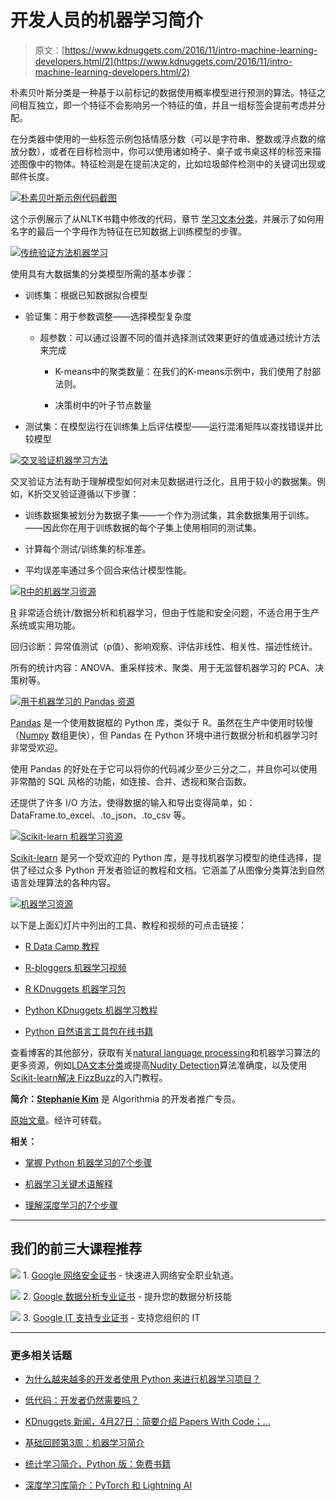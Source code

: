 # 开发人员的机器学习简介

> 原文：[https://www.kdnuggets.com/2016/11/intro-machine-learning-developers.html/2](https://www.kdnuggets.com/2016/11/intro-machine-learning-developers.html/2)

朴素贝叶斯分类是一种基于以前标记的数据使用概率模型进行预测的算法。特征之间相互独立，即一个特征不会影响另一个特征的值，并且一组标签会提前考虑并分配。

在分类器中使用的一些标签示例包括情感分数（可以是字符串、整数或浮点数的缩放分数），或者在目标检测中，你可以使用诸如椅子、桌子或书桌这样的标签来描述图像中的物体。特征检测是在提前决定的，比如垃圾邮件检测中的关键词出现或邮件长度。

[![朴素贝叶斯示例代码截图](../Images/a6595ad43ea800ae55085f2d451df36e.png)](http://blog.algorithmia.com/wp-content/uploads/2016/10/code_screenshot.png)

这个示例展示了从NLTK书籍中修改的代码，章节 [学习文本分类](http://www.nltk.org/book/ch06.html)，并展示了如何用名字的最后一个字母作为特征在已知数据上训练模型的步骤。

[![传统验证方法机器学习](../Images/8fea5a5744678f3f89096dd910ca5f7d.png)](http://blog.algorithmia.com/wp-content/uploads/2016/10/conventional_validation.png)

使用具有大数据集的分类模型所需的基本步骤：

+   训练集：根据已知数据拟合模型

+   验证集：用于参数调整——选择模型复杂度

    +   超参数：可以通过设置不同的值并选择测试效果更好的值或通过统计方法来完成

        +   K-means中的聚类数量：在我们的K-means示例中，我们使用了肘部法则。

        +   决策树中的叶子节点数量

+   测试集：在模型运行在训练集上后评估模型——运行混淆矩阵以查找错误并比较模型

[![交叉验证机器学习方法](../Images/d7f142433e20766800a8102bc00cbf47.png)](http://blog.algorithmia.com/wp-content/uploads/2016/10/cross_validation.png)

交叉验证方法有助于理解模型如何对未见数据进行泛化，且用于较小的数据集。例如，K折交叉验证遵循以下步骤：

+   训练数据集被划分为数据子集——一个作为测试集，其余数据集用于训练。——因此你在用于训练数据的每个子集上使用相同的测试集。

+   计算每个测试/训练集的标准差。

+   平均误差率通过多个回合来估计模型性能。

[![R中的机器学习资源](../Images/dfd033e8d1bc5081f943b8507052b422.png)](http://blog.algorithmia.com/wp-content/uploads/2016/10/r_resources.png)

[R](https://www.r-project.org/) 非常适合统计/数据分析和机器学习，但由于性能和安全问题，不适合用于生产系统或实用功能。

回归诊断：异常值测试（p值）、影响观察、评估非线性、相关性、描述性统计。

所有的统计内容：ANOVA、重采样技术、聚类、用于无监督机器学习的 PCA、决策树等。

[![用于机器学习的 Pandas 资源](../Images/2ee96692f636a7561cbb57a147501c43.png)](http://blog.algorithmia.com/wp-content/uploads/2016/10/pandas_resources.png)

[Pandas](http://pandas.pydata.org/) 是一个使用数据框的 Python 库，类似于 R。虽然在生产中使用时较慢（[Numpy](http://www.numpy.org/) 数组更快），但 Pandas 在 Python 环境中进行数据分析和机器学习时非常受欢迎。

使用 Pandas 的好处在于它可以将你的代码减少至少三分之二，并且你可以使用非常酷的 SQL 风格的功能，如连接、合并、透视和聚合函数。

还提供了许多 I/O 方法，使得数据的输入和导出变得简单，如：DataFrame.to_excel、.to_json、.to_csv 等。

[![Scikit-learn 机器学习资源](../Images/fe7f88190e4a382f47c6d582b5e253c7.png)](http://blog.algorithmia.com/wp-content/uploads/2016/10/sklearn.png)

[Scikit-learn](http://scikit-learn.org/stable/) 是另一个受欢迎的 Python 库，是寻找机器学习模型的绝佳选择，提供了经过众多 Python 开发者验证的教程和文档。它涵盖了从图像分类算法到自然语言处理算法的各种内容。

[![机器学习资源](../Images/8891c7c50e6ecf6c485c6a1b6d84bdd3.png)](http://blog.algorithmia.com/wp-content/uploads/2016/10/other-ml-resources.png)

以下是上面幻灯片中列出的工具、教程和视频的可点击链接：

+   [R Data Camp 教程](https://www.datacamp.com/community/tutorials/machine-learning-in-r#gs.JZgwzZg)

+   [R-bloggers 机器学习视频](https://www.r-bloggers.com/in-depth-introduction-to-machine-learning-in-15-hours-of-expert-videos/)

+   [R KDnuggets 机器学习包](/2015/06/top-20-r-machine-learning-packages.html)

+   [Python KDnuggets 机器学习教程](/2015/11/seven-steps-machine-learning-python.html)

+   [Python 自然语言工具包在线书籍](http://www.nltk.org/book)

查看博客的其他部分，获取有关[natural language processing](http://blog.algorithmia.com/introduction-natural-language-processing-nlp/)和机器学习算法的更多资源，例如[LDA文本分类](http://blog.algorithmia.com/lda-algorithm-classify-text-documents/)或提高[Nudity Detection](http://blog.algorithmia.com/improving-nudity-detection-nsfw-image-recognition/)算法准确度，以及使用[Scikit-learn解决 FizzBuzz](http://blog.algorithmia.com/solve-fizzbuzz-machine-learning-scikit-learn/)的入门教程。

**简介：[Stephanie Kim](https://www.linkedin.com/in/stephanielkim)** 是 Algorithmia 的开发者推广专员。

[原始文章](http://blog.algorithmia.com/introduction-machine-learning-developers/)。经许可转载。

**相关：**

+   [掌握 Python 机器学习的7个步骤](/2015/11/seven-steps-machine-learning-python.html)

+   [机器学习关键术语解释](/2016/05/machine-learning-key-terms-explained.html)

+   [理解深度学习的7个步骤](/2016/01/seven-steps-deep-learning.html)

* * *

## 我们的前三大课程推荐

![](../Images/0244c01ba9267c002ef39d4907e0b8fb.png) 1\. [Google 网络安全证书](https://www.kdnuggets.com/google-cybersecurity) - 快速进入网络安全职业轨道。

![](../Images/e225c49c3c91745821c8c0368bf04711.png) 2\. [Google 数据分析专业证书](https://www.kdnuggets.com/google-data-analytics) - 提升您的数据分析技能

![](../Images/0244c01ba9267c002ef39d4907e0b8fb.png) 3\. [Google IT 支持专业证书](https://www.kdnuggets.com/google-itsupport) - 支持您组织的 IT

* * *

### 更多相关话题

+   [为什么越来越多的开发者使用 Python 来进行机器学习项目？](https://www.kdnuggets.com/2022/01/developers-python-machine-learning-projects.html)

+   [低代码：开发者仍然需要吗？](https://www.kdnuggets.com/2022/04/low-code-developers-still-needed.html)

+   [KDnuggets 新闻，4月27日：简要介绍 Papers With Code；…](https://www.kdnuggets.com/2022/n17.html)

+   [基础回顾第3周：机器学习简介](https://www.kdnuggets.com/back-to-basics-week-3-introduction-to-machine-learning)

+   [统计学习简介，Python 版：免费书籍](https://www.kdnuggets.com/2023/07/introduction-statistical-learning-python-edition-free-book.html)

+   [深度学习库简介：PyTorch 和 Lightning AI](https://www.kdnuggets.com/introduction-to-deep-learning-libraries-pytorch-and-lightning-ai)
